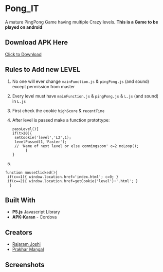 # Pong_IT
A mature PingPong Game having multiple Crazy levels.
**This is a Game to be played on android** 
## Download APK Here
[Click to Download](#)
## Rules to Add new LEVEL

 1. No one will ever change `mainFunction.js` & `pingPong.js` (and sound) except permission from master
 2. Every level must have `mainFunction.js` & `pingPong.js` & `L.js` (and sound) in `L.js`
 3. First check the cookie `highScore` &  `recentTime`
 4. 
    After level is passed make a function protottype: 
    
        passLevel(){
        if(t>20){
         setCookie('level','L2',1); 
         levelPassed(1,'Faster'); 
         // 'Name of next level or else commingsoon' c=2 noLoop(); 
              }
        }

5. 

    function mouseClicked(){
     if(c==1){ window.location.href='index.html'; c=0; } 
     if(c==2){ window.location.href=getCookie('level')+'.html'; }
      }

## Built With

 - **P5.js** Javascript Library
 - **APK-Karan** - Cordova 

## Creators

 - [Rajaram Joshi](https://github.com/TheCBKM)
 - [Prakhar Mangal](https://github.com/Prakhar-Mangal)

## Screenshots



